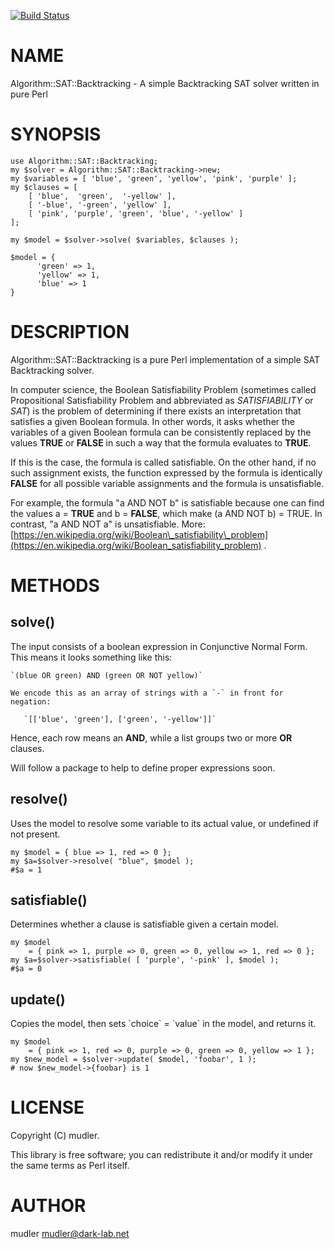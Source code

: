 [![Build Status](https://travis-ci.org/mudler/Algorithm-Sat-Backtracking.png?branch=master)](https://travis-ci.org/mudler/Algorithm-Sat-Backtracking)
# NAME

Algorithm::SAT::Backtracking - A simple Backtracking SAT solver written in pure Perl

# SYNOPSIS

    use Algorithm::SAT::Backtracking;
    my $solver = Algorithm::SAT::Backtracking->new;
    my $variables = [ 'blue', 'green', 'yellow', 'pink', 'purple' ];
    my $clauses = [
        [ 'blue',  'green',  '-yellow' ],
        [ '-blue', '-green', 'yellow' ],
        [ 'pink', 'purple', 'green', 'blue', '-yellow' ]
    ];

    my $model = $solver->solve( $variables, $clauses );

    $model = {
          'green' => 1,
          'yellow' => 1,
          'blue' => 1
    }

# DESCRIPTION

Algorithm::SAT::Backtracking is a pure Perl implementation of a simple SAT Backtracking solver.

In computer science, the Boolean Satisfiability Problem (sometimes called Propositional Satisfiability Problem and abbreviated as _SATISFIABILITY_ or _SAT_) is the problem of determining if there exists an interpretation that satisfies a given Boolean formula. In other words, it asks whether the variables of a given Boolean formula can be consistently replaced by the values **TRUE** or **FALSE** in such a way that the formula evaluates to **TRUE**.

If this is the case, the formula is called satisfiable. On the other hand, if no such assignment exists, the function expressed by the formula is identically **FALSE** for all possible variable assignments and the formula is unsatisfiable.

For example, the formula "a AND NOT b" is satisfiable because one can find the values a = **TRUE** and b = **FALSE**, which make (a AND NOT b) = TRUE. In contrast, "a AND NOT a" is unsatisfiable. More: [https://en.wikipedia.org/wiki/Boolean\_satisfiability\_problem](https://en.wikipedia.org/wiki/Boolean_satisfiability_problem) .

# METHODS

## solve()

The input consists of a boolean expression in Conjunctive Normal Form.
This means it looks something like this:

    `(blue OR green) AND (green OR NOT yellow)`

    We encode this as an array of strings with a `-` in front for negation:

       `[['blue', 'green'], ['green', '-yellow']]`

Hence, each row means an **AND**, while a list groups two or more **OR** clauses.

Will follow a package to help to define proper expressions soon.

## resolve()

Uses the model to resolve some variable to its actual value, or undefined if not present.

    my $model = { blue => 1, red => 0 };
    my $a=$solver->resolve( "blue", $model );
    #$a = 1

## satisfiable()

Determines whether a clause is satisfiable given a certain model.

    my $model
        = { pink => 1, purple => 0, green => 0, yellow => 1, red => 0 };
    my $a=$solver->satisfiable( [ 'purple', '-pink' ], $model );
    #$a = 0

## update()

Copies the model, then sets \`choice\` = \`value\` in the model, and returns it.

    my $model
        = { pink => 1, red => 0, purple => 0, green => 0, yellow => 1 };
    my $new_model = $solver->update( $model, 'foobar', 1 );
    # now $new_model->{foobar} is 1

# LICENSE

Copyright (C) mudler.

This library is free software; you can redistribute it and/or modify
it under the same terms as Perl itself.

# AUTHOR

mudler <mudler@dark-lab.net>
